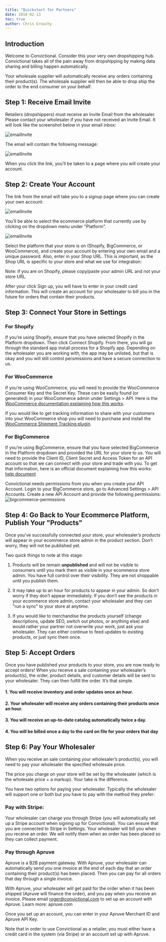 ```yaml
---
title: "Quickstart for Partners"
date: 2018-02-13
toc: true
author: Chris Grouchy
---
```

## Introduction
Welcome to Convictional. Consider this your very own dropshipping hub. Convictional takes all of the pain away from dropshipping by making data sharing and billing happen automatically.

Your wholesale supplier will automatically receive any orders containing their product(s). The wholesale supplier will then be able to drop ship the order to the end consumer on your behalf.

## Step 1: Receive Email Invite

Retailers (dropshippers) must receive an Invite Email from the wholesaler. Please contact your wholesaler if you have not received an Invite Email. It will look like the screenshot below in your email inbox:

![emailInvite](https://github.com/rogerkirkness/convictional-help/blob/master/assets/images/emailInvite.png?raw=true)

The email will contain the following message:

![emailInvite](https://github.com/rogerkirkness/convictional-help/blob/master/assets/images/emailInviteBody.png?raw=true)

When you click the link, you’ll be taken to a page where you will create your account.

## Step 2: Create Your Account

The link from the email will take you to a signup page where you can create your own account:

![emailInvite](https://github.com/rogerkirkness/convictional-help/blob/master/assets/images/signUp.png?raw=true)

You’ll be able to select the ecommerce platform that currently use by clicking on the dropdown menu under "Platform".

![emailInvite](https://github.com/rogerkirkness/convictional-help/blob/master/assets/images/selectPlatform.png?raw=true)

Select the platform that your store is on (Shopify, BigCommerce, or WooCommerce), and create your account by entering your own email and a unique password. Also, enter in your Shop URL. This is important, as the Shop URL is specific to your store and what we use for integration:

Note: if you are on Shopify, please copy/paste your admin URL and not your store URL.

After your click Sign up, you will have to enter in your credit card information. This will create an account for your wholesaler to bill you in the future for orders that contain their products.

## Step 3: Connect Your Store in Settings

### For Shopify

If you’re using Shopify, ensure that you have selected Shopify in the Platform dropdown. Then click Connect Shopify. From there, you will go through the standard app install process for a Shopify app. Depending on the wholesaler you are working with, the app may be unlisted, but that is okay and you will still control persmissions and have a secure connection to us.

### For WooCommerce

If you’re using WooCommerce, you will need to provide the WooCommerce Consumer Key and the Secret Key. These can be easily found (or generated) in your WooCommerce admin under Settings > API. Here is the [WooCommerce documentation explaining how this works](https://github.com/woocommerce/woocommerce/wiki/Getting-started-with-the-REST-API#generate-keys).

If you would like to get tracking information to share with your customers into your WooCommerce shop you will need to purchase and install the [WooCommerce Shipment Tracking plugin](https://docs.woocommerce.com/document/shipment-tracking/).

### For BigCommerce

If you’re using BigCommerce, ensure that you have selected BigCommerce in the Platform dropdown and provided the URL for your store to us. You will need to provide the Client ID, Client Secret and Access Token for an API account so that we can connect with your store and trade with you. To get that information, here is an official document explaining how this works: [help document](https://developer.bigcommerce.com/api/#obtaining-oauth-tokens)

Convictional needs permissions from you when you create your API Account. Login to your BigCommerce store, go to Advanced Settings > API Accounts. Create a new API Account and provide the following permissions:
![bigcommerce-permissions](https://github.com/rogerkirkness/convictional-help/blob/master/assets/images/bigcommerce-permissions.png?raw=true)

## Step 4: Go Back to Your Ecommerce Platform, Publish Your "Products"

Once you’ve successfully connected your store, your wholesaler’s products will appear in your ecommerce store admin in the product section. Don’t worry, they will not be published yet.

Two quick things to note at this stage:

1. Products will be remain **unpublished** and will not be visible to consumers until you mark them as visible in your ecommerce store admin. You have full control over their visibility. They are not shoppable until you publish them. 

2. It may take up to an hour for products to appear in your admin. So don’t worry if they don’t appear immediately. If you don’t see the products in your ecommerce store admin, contact your wholesaler and they can "run a sync" to your store at anytime.

3. If you would like to merchandise the products yourself (change descriptions, update SEO, switch out photos, or anything else) and would rather your partner not overwrite your work, just ask your wholesaler. They can either continue to feed updates to existing products, or just sync them once.

## Step 5: Accept Orders

Once you have published your products to your store, you are now ready to accept orders! When you receive a sale containing your wholesaler’s product(s), the order, product details, and customer details will be sent to your wholesaler. They can then fulfill the order. It’s that simple. 

#### 1. You will receive inventory and order updates once an hour.

#### 2. Your wholesaler will receive any orders containing their products once an hour.

#### 3. You will receive an up-to-date catalog automatically twice a day.

#### 4. You will be billed once a day to the card on file for your orders that day

## Step 6: Pay Your Wholesaler

When you receive an sale containing your wholesaler’s product(s), you will need to pay your wholesaler the specified wholesale price. 

The price you charge on your store will be set by the wholesaler (which is the wholesale price + a markup). Your take is the difference.

You have two options for paying your wholesaler. Typically the wholesaler will support one or both but you have to pay with the method they prefer:

### Pay with Stripe:

Your wholesaler can charge you through Stripe (you will automatically set up a Stripe account when signing up for Convictional). You can ensure that you are connected to Stripe in Settings. Your wholesaler will bill you when you receive an order. We will notify them when an order has been placed so they can collect payment. 

### Pay through Apruve

Apruve is a B2B payment gateway. With Apruve, your wholesaler can automatically send you one invoice at the end of each day that an order containing their product(s) has been placed. Then you can pay for all orders that day through a single invoice. 

With Apruve, your wholesaler will get paid for the order when it has been shipped (Apruve will finance the order), and you pay when you receive an invoice. Please email [roger@convictional.com](mailto:roger@convictional.com) to set up an account with Apruve. Learn more: apruve.com

Once you set up an account, you can enter in your Apruve Merchant ID and Apruve API Key. 

Note that in order to use Convictional as a retailer, you must either have a credit card in the system (via Stripe) or an account set up with Apruve. 
